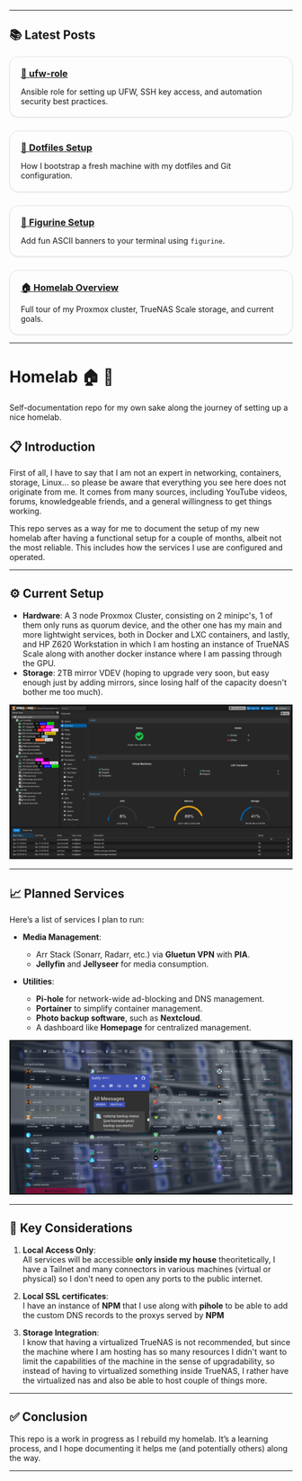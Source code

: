 <style>
.card-grid {
  display: grid;
  grid-template-columns: repeat(auto-fit, minmax(260px, 1fr));
  gap: 1.5rem;
  margin-top: 1rem;
}
.card {
  border: 1px solid rgba(0,0,0,0.1);
  border-radius: 1rem;
  padding: 1.2rem;
  background-color: var(--md-default-bg-color);
  box-shadow: 0 1px 3px rgba(0,0,0,0.1);
  transition: 0.2s ease-in-out;
}
.card:hover {
  transform: translateY(-4px);
  box-shadow: 0 4px 12px rgba(0,0,0,0.1);
}
.card h3 {
  margin-top: 0;
  margin-bottom: 0.5rem;
}
.card p {
  margin-bottom: 0;
}
</style>

---

## 📚 Latest Posts

<div class="card-grid">

<div class="card">
  <h3><a href="ufw-role/"> 🔧 ufw-role</a></h3>
  <p>Ansible role for setting up UFW, SSH key access, and automation security best practices.</p>
</div>

<div class="card">
  <h3><a href="dotfile-mgm"> 💾 Dotfiles Setup</a></h3>
  <p>How I bootstrap a fresh machine with my dotfiles and Git configuration.</p>
</div>

<div class="card">
  <h3><a href="figurine-install/"> 🤖 Figurine Setup</a></h3>
  <p>Add fun ASCII banners to your terminal using <code>figurine</code>.</p>
</div>

<div class="card">
  <h3><a href="/homelab-overview/"> 🏠 Homelab Overview</a></h3>
  <p>Full tour of my Proxmox cluster, TrueNAS Scale storage, and current goals.</p>
</div>

</div>

---

# **Homelab** :house: :test_tube:

Self-documentation repo for my own sake along the journey of setting up a nice homelab.

<!-- more -->

## :clipboard: Introduction

First of all, I have to say that I am not an expert in networking, containers, storage, Linux... so please be aware that everything you see here does not originate from me. It comes from many sources, including YouTube videos, forums, knowledgeable friends, and a general willingness to get things working.

This repo serves as a way for me to document the setup of my new homelab after having a functional setup for a couple of months, albeit not the most reliable. This includes how the services I use are configured and operated.

---

## :gear: Current Setup

- **Hardware**: A 3 node Proxmox Cluster, consisting on 2 minipc's, 1 of them only runs as quorum device, and the other one has my main and more lightwight services, both in Docker
and LXC containers, and lastly, and HP Z620 Workstation in which I am hosting an instance of TrueNAS Scale along with another docker instance where I am passing through the GPU. 
- **Storage**: 2TB mirror VDEV (hoping to upgrade very soon, but easy enough just by adding mirrors, since losing half of the capacity doesn't bother me too much).

![proxmox](posts/assets/img/proxmox.png)

---

## :chart_with_upwards_trend: Planned Services

Here’s a list of services I plan to run:

- **Media Management**:
  - Arr Stack (Sonarr, Radarr, etc.) via **Gluetun VPN** with **PIA**.
  - **Jellyfin** and **Jellyseer** for media consumption.

- **Utilities**:
  - **Pi-hole** for network-wide ad-blocking and DNS management.
  - **Portainer** to simplify container management.
  - **Photo backup software**, such as **Nextcloud**.
  - A dashboard like **Homepage** for centralized management.

![homepage](posts/assets/img/homepage.png)

---

## :construction: Key Considerations

1. **Local Access Only**:  
   All services will be accessible **only inside my house** theoritetically, I have a Tailnet and many connectors in various machines (virtual or physical) so I don't need
   to open any ports to the public internet.

2. **Local SSL certificates**:  
   I have an instance of **NPM** that I use along with **pihole** to be able to add the custom DNS records to the proxys served by **NPM**

3. **Storage Integration**:  
   I know that having a virtualized TrueNAS is not recommended, but since the machine where I am hosting has so many resources I didn't  want to limit the capabilities of the machine
   in the sense of upgradability, so instead of having to virtualized something inside TrueNAS, I rather have the virtualized nas and also be able to host couple of things more.  

---

## :white_check_mark: Conclusion

This repo is a work in progress as I rebuild my homelab. It’s a learning process, and I hope documenting it helps me (and potentially others) along the way.

---
